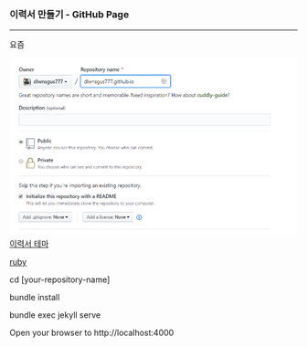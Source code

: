 ### 이력서 만들기 - GitHub Page

---

요즘



![createrepo](images/createrepo.png)
[이력서 테마](https://github.com/sproogen/modern-resume-theme)

[ruby](https://rubyinstaller.org/downloads/)

cd [your-repository-name]

bundle install

bundle exec jekyll serve


Open your browser to http://localhost:4000